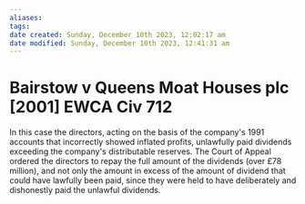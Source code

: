 ```yaml
---
aliases: 
tags: 
date created: Sunday, December 10th 2023, 12:02:17 am
date modified: Sunday, December 10th 2023, 12:41:31 am
---
```


# Bairstow v Queens Moat Houses plc [2001] EWCA Civ 712

In this case the directors, acting on the basis of the company's 1991 accounts that incorrectly showed inflated profits, unlawfully paid dividends exceeding the company's distributable reserves. The Court of Appeal ordered the directors to repay the full amount of the dividends (over £78 million), and not only the amount in excess of the amount of dividend that could have lawfully been paid, since they were held to have deliberately and dishonestly paid the unlawful dividends.
